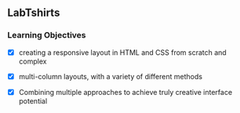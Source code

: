 ## LabTshirts

### Learning Objectives

- [x] creating a responsive layout in HTML and CSS from scratch and complex

- [x] multi-column layouts, with a variety of different methods

- [x] Combining multiple approaches to achieve truly creative interface potential




